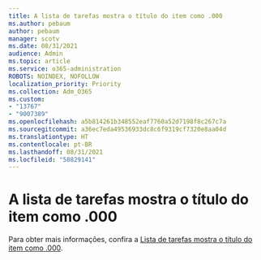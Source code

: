 ```yaml
---
title: A lista de tarefas mostra o título do item como .000
ms.author: pebaum
author: pebaum
manager: scotv
ms.date: 08/31/2021
audience: Admin
ms.topic: article
ms.service: o365-administration
ROBOTS: NOINDEX, NOFOLLOW
localization_priority: Priority
ms.collection: Adm_O365
ms.custom:
- "13767"
- "9007389"
ms.openlocfilehash: a5b814261b348552eaf7760a52d7198f8c267c7a
ms.sourcegitcommit: a36ec7eda49536933dc8c6f9319cf7320e8aa04d
ms.translationtype: HT
ms.contentlocale: pt-BR
ms.lasthandoff: 08/31/2021
ms.locfileid: "58829141"
---
```

# <a name="task-list-shows-item-title-as-000"></a>A lista de tarefas mostra o título do item como .000

Para obter mais informações, confira a [Lista de tarefas mostra o título do item como .000](https://docs.microsoft.com/sharepoint/troubleshoot/lists-and-libraries/task-list-shows-000).